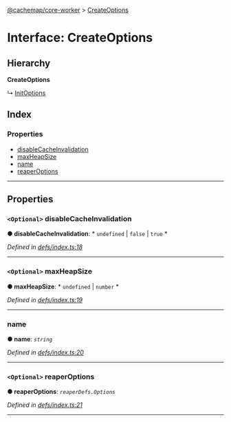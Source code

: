 [@cachemap/core-worker](../README.md) > [CreateOptions](../interfaces/createoptions.md)

# Interface: CreateOptions

## Hierarchy

**CreateOptions**

↳  [InitOptions](initoptions.md)

## Index

### Properties

* [disableCacheInvalidation](createoptions.md#disablecacheinvalidation)
* [maxHeapSize](createoptions.md#maxheapsize)
* [name](createoptions.md#name)
* [reaperOptions](createoptions.md#reaperoptions)

---

## Properties

<a id="disablecacheinvalidation"></a>

### `<Optional>` disableCacheInvalidation

**● disableCacheInvalidation**: * `undefined` &#124; `false` &#124; `true`
*

*Defined in [defs/index.ts:18](https://github.com/dylanaubrey/cachemap/blob/2a8e078/packages/core-worker/src/defs/index.ts#L18)*

___
<a id="maxheapsize"></a>

### `<Optional>` maxHeapSize

**● maxHeapSize**: * `undefined` &#124; `number`
*

*Defined in [defs/index.ts:19](https://github.com/dylanaubrey/cachemap/blob/2a8e078/packages/core-worker/src/defs/index.ts#L19)*

___
<a id="name"></a>

###  name

**● name**: *`string`*

*Defined in [defs/index.ts:20](https://github.com/dylanaubrey/cachemap/blob/2a8e078/packages/core-worker/src/defs/index.ts#L20)*

___
<a id="reaperoptions"></a>

### `<Optional>` reaperOptions

**● reaperOptions**: *`reaperDefs.Options`*

*Defined in [defs/index.ts:21](https://github.com/dylanaubrey/cachemap/blob/2a8e078/packages/core-worker/src/defs/index.ts#L21)*

___

